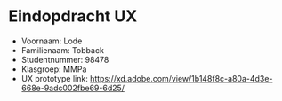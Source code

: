 # Eindopdracht UX

- Voornaam: Lode
- Familienaam: Tobback
- Studentnummer: 98478
- Klasgroep: MMPa
- UX prototype link: https://xd.adobe.com/view/1b148f8c-a80a-4d3e-668e-9adc002fbe69-6d25/
